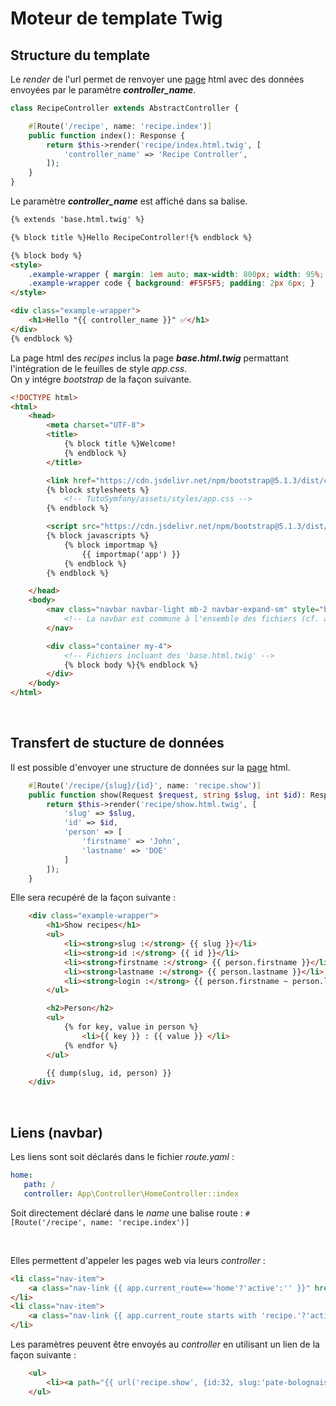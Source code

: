 # Moteur de template Twig


## Structure du template

Le *render* de l'url permet de renvoyer une [page](http://localhost:8000/recipe) html avec des données envoyées par le paramètre ***controller_name***.

```php
class RecipeController extends AbstractController {

    #[Route('/recipe', name: 'recipe.index')]
    public function index(): Response {
        return $this->render('recipe/index.html.twig', [
            'controller_name' => 'Recipe Controller',
        ]);
    }
}
```

Le paramètre ***controller_name*** est affiché dans sa balise. 

```html
{% extends 'base.html.twig' %}

{% block title %}Hello RecipeController!{% endblock %}

{% block body %}
<style>
    .example-wrapper { margin: 1em auto; max-width: 800px; width: 95%; font: 18px/1.5 sans-serif; }
    .example-wrapper code { background: #F5F5F5; padding: 2px 6px; }
</style>

<div class="example-wrapper">
    <h1>Hello "{{ controller_name }}" ✅</h1>
</div>
{% endblock %}
```


La page html des *recipes* inclus la page ***base.html.twig*** permattant l'intégration de le feuilles de style *app.css*.<br>
On y intégre *bootstrap* de la façon suivante.

```html
<!DOCTYPE html>
<html>
	<head>
		<meta charset="UTF-8">
		<title>
			{% block title %}Welcome!
			{% endblock %}
		</title>

		<link href="https://cdn.jsdelivr.net/npm/bootstrap@5.1.3/dist/css/bootstrap.min.css" rel="stylesheet">
		{% block stylesheets %}
			<!-- TutoSymfony/assets/styles/app.css -->
		{% endblock %}

		<script src="https://cdn.jsdelivr.net/npm/bootstrap@5.1.3/dist/js/bootstrap.bundle.min.js"></script>
		{% block javascripts %}
			{% block importmap %}
				{{ importmap('app') }}
			{% endblock %}
		{% endblock %}

	</head>
	<body>
		<nav class="navbar navbar-light mb-2 navbar-expand-sm" style="background-color: #f7e3fd;">
			<!-- La navbar est commune à l'ensemble des fichiers (cf. app.css pour la customisation) -->
		</nav>

		<div class="container my-4">
			<!-- Fichiers incluant des 'base.html.twig' -->
			{% block body %}{% endblock %}
		</div>
	</body>
</html>
```

<br>

## Transfert de stucture de données

Il est possible d'envoyer une structure de données sur la [page](localhost:8000/recipe/pate-bolognaise/32) html. 

```php
    #[Route('/recipe/{slug}/{id}', name: 'recipe.show')]
    public function show(Request $request, string $slug, int $id): Response {
        return $this->render('recipe/show.html.twig', [
            'slug' => $slug,
            'id' => $id,
            'person' => [
                'firstname' => 'John',
                'lastname' => 'DOE'
            ]
        ]);
    }
```

Elle sera recupéré de la façon suivante :

```html
	<div class="example-wrapper">
		<h1>Show recipes</h1>
		<ul>
			<li><strong>slug :</strong> {{ slug }}</li>
			<li><strong>id :</strong> {{ id }}</li>
            <li><strong>firstname :</strong> {{ person.firstname }}</li>
            <li><strong>lastname :</strong> {{ person.lastname }}</li>
            <li><strong>login :</strong> {{ person.firstname ~ person.lastname | lower }}</li>
		</ul>

        <h2>Person</h2>
        <ul>
            {% for key, value in person %}
                <li>{{ key }} : {{ value }} </li>
            {% endfor %}
        </ul>

        {{ dump(slug, id, person) }}
	</div>
```

<br>

## Liens (navbar)

Les liens sont soit déclarés dans le fichier *route.yaml* :

```yaml
home:
   path: /
   controller: App\Controller\HomeController::index
```

Soit directement déclaré dans le *name* une balise route : `#[Route('/recipe', name: 'recipe.index')]`

<br>

Elles permettent d'appeler les pages web via leurs *controller* :

```html
<li class="nav-item">
	<a class="nav-link {{ app.current_route=='home'?'active':'' }}" href="{{ path("home") }}">Acceuil</a>
</li>
<li class="nav-item">
	<a class="nav-link {{ app.current_route starts with 'recipe.'?'active':'' }}" href="{{ path("recipe.index") }}">Recipe</a>
</li>
```

Les paramètres peuvent être envoyés au *controller* en utilisant un lien de la façon suivante :

```html
	<ul>
		<li><a path="{{ url('recipe.show', {id:32, slug:'pate-bolognaise'}) }}">Pate bolognaise</a></li>
	</ul>
```